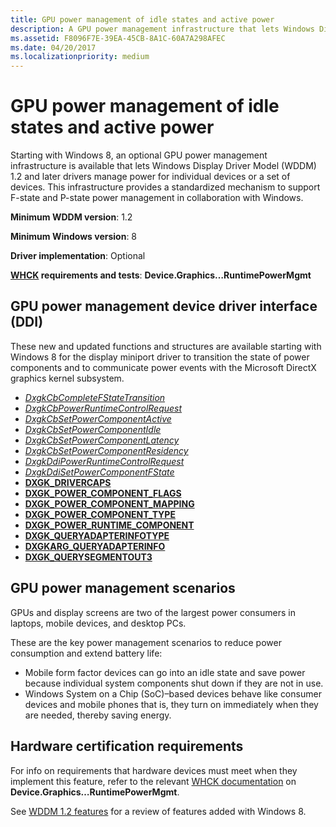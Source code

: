 ```yaml
---
title: GPU power management of idle states and active power
description: A GPU power management infrastructure that lets Windows Display Driver Model (WDDM) 1.2 and later drivers manage power for individual devices or a set of devices.
ms.assetid: F8096F7E-39EA-45CB-8A1C-60A7A298AFEC
ms.date: 04/20/2017
ms.localizationpriority: medium
---
```


# GPU power management of idle states and active power


Starting with Windows 8, an optional GPU power management infrastructure is available that lets Windows Display Driver Model (WDDM) 1.2 and later drivers manage power for individual devices or a set of devices. This infrastructure provides a standardized mechanism to support F-state and P-state power management in collaboration with Windows.

**Minimum WDDM version**: 1.2

**Minimum Windows version**: 8

**Driver implementation**: Optional

**[WHCK](https://docs.microsoft.com/windows-hardware/test/hlk/windows-hardware-lab-kit) requirements and tests**: **Device.Graphics…RuntimePowerMgmt**


 

## <span id="GPU_power_management_device_driver_interface__DDI_"></span><span id="gpu_power_management_device_driver_interface__ddi_"></span><span id="GPU_POWER_MANAGEMENT_DEVICE_DRIVER_INTERFACE__DDI_"></span>GPU power management device driver interface (DDI)


These new and updated functions and structures are available starting with Windows 8 for the display miniport driver to transition the state of power components and to communicate power events with the Microsoft DirectX graphics kernel subsystem.

-   [*DxgkCbCompleteFStateTransition*](https://docs.microsoft.com/windows-hardware/drivers/ddi/d3dkmddi/nc-d3dkmddi-dxgkcb_completefstatetransition)
-   [*DxgkCbPowerRuntimeControlRequest*](https://docs.microsoft.com/windows-hardware/drivers/ddi/d3dkmddi/nc-d3dkmddi-dxgkcb_powerruntimecontrolrequest)
-   [*DxgkCbSetPowerComponentActive*](https://docs.microsoft.com/windows-hardware/drivers/ddi/d3dkmddi/nc-d3dkmddi-dxgkcb_setpowercomponentactive)
-   [*DxgkCbSetPowerComponentIdle*](https://docs.microsoft.com/windows-hardware/drivers/ddi/d3dkmddi/nc-d3dkmddi-dxgkcb_setpowercomponentidle)
-   [*DxgkCbSetPowerComponentLatency*](https://docs.microsoft.com/windows-hardware/drivers/ddi/d3dkmddi/nc-d3dkmddi-dxgkcb_setpowercomponentlatency)
-   [*DxgkCbSetPowerComponentResidency*](https://docs.microsoft.com/windows-hardware/drivers/ddi/d3dkmddi/nc-d3dkmddi-dxgkcb_setpowercomponentresidency)
-   [*DxgkDdiPowerRuntimeControlRequest*](https://docs.microsoft.com/windows-hardware/drivers/ddi/d3dkmddi/nc-d3dkmddi-dxgkddipowerruntimecontrolrequest)
-   [*DxgkDdiSetPowerComponentFState*](https://docs.microsoft.com/windows-hardware/drivers/ddi/d3dkmddi/nc-d3dkmddi-dxgkddisetpowercomponentfstate)
-   [**DXGK\_DRIVERCAPS**](https://docs.microsoft.com/windows-hardware/drivers/ddi/d3dkmddi/ns-d3dkmddi-_dxgk_drivercaps)
-   [**DXGK\_POWER\_COMPONENT\_FLAGS**](https://docs.microsoft.com/windows-hardware/drivers/ddi/d3dkmddi/ns-d3dkmddi-_dxgk_power_component_flags)
-   [**DXGK\_POWER\_COMPONENT\_MAPPING**](https://docs.microsoft.com/windows-hardware/drivers/ddi/d3dkmddi/ns-d3dkmddi-_dxgk_power_component_mapping)
-   [**DXGK\_POWER\_COMPONENT\_TYPE**](https://docs.microsoft.com/windows-hardware/drivers/ddi/d3dkmddi/ne-d3dkmddi-_dxgk_power_component_type)
-   [**DXGK\_POWER\_RUNTIME\_COMPONENT**](https://docs.microsoft.com/windows-hardware/drivers/ddi/d3dkmddi/ns-d3dkmddi-_dxgk_power_runtime_component)
-   [**DXGK\_QUERYADAPTERINFOTYPE**](https://docs.microsoft.com/windows-hardware/drivers/ddi/d3dkmddi/ne-d3dkmddi-_dxgk_queryadapterinfotype)
-   [**DXGKARG\_QUERYADAPTERINFO**](https://docs.microsoft.com/windows-hardware/drivers/ddi/d3dkmddi/ns-d3dkmddi-_dxgkarg_queryadapterinfo)
-   [**DXGK\_QUERYSEGMENTOUT3**](https://docs.microsoft.com/windows-hardware/drivers/ddi/d3dkmddi/ns-d3dkmddi-_dxgk_querysegmentout3)

## <span id="GPU_power_management_scenarios"></span><span id="gpu_power_management_scenarios"></span><span id="GPU_POWER_MANAGEMENT_SCENARIOS"></span>GPU power management scenarios


GPUs and display screens are two of the largest power consumers in laptops, mobile devices, and desktop PCs.

These are the key power management scenarios to reduce power consumption and extend battery life:

-   Mobile form factor devices can go into an idle state and save power because individual system components shut down if they are not in use.
-   Windows System on a Chip (SoC)–based devices behave like consumer devices and mobile phones that is, they turn on immediately when they are needed, thereby saving energy.

## <span id="Hardware_certification_requirements"></span><span id="hardware_certification_requirements"></span><span id="HARDWARE_CERTIFICATION_REQUIREMENTS"></span>Hardware certification requirements


For info on requirements that hardware devices must meet when they implement this feature, refer to the relevant [WHCK documentation](https://docs.microsoft.com/windows-hardware/test/hlk/windows-hardware-lab-kit) on **Device.Graphics…RuntimePowerMgmt**.

See [WDDM 1.2 features](wddm-v1-2-features.md) for a review of features added with Windows 8.

 

 






